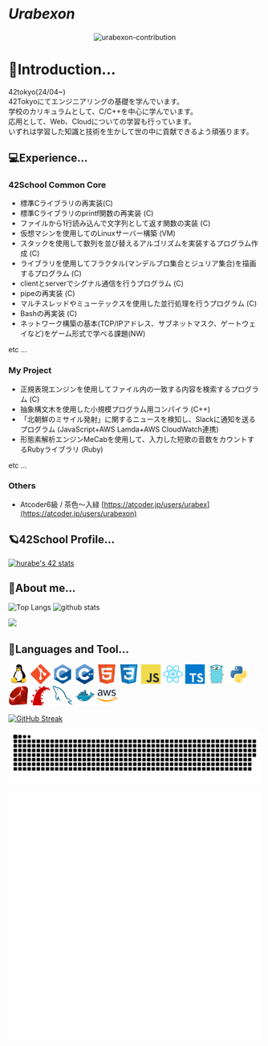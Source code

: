 # *Urabexon*

<!-- ========== Header ========== -->
<div align="center">
  <img alt="urabexon-contribution" src="https://raw.githubusercontent.com/urabexon/subfiles/main/svgfiles/others file/vj_design-art2.gif" alt="header" align="center" width="100%" height="340" >
</div>

<!-- ========== Main Content ========== -->

# 🙌Introduction...
42tokyo(24/04~)<br>
42Tokyoにてエンジニアリングの基礎を学んでいます。<br>
学校のカリキュラムとして、C/C++を中心に学んでいます。<br>
応用として、Web、Cloudについての学習も行っています。<br>
いずれは学習した知識と技術を生かして世の中に貢献できるよう頑張ります。<br>

## 💻Experience...

### 42School Common Core
- 標準Cライブラリの再実装(C)
- 標準Cライブラリのprintf関数の再実装 (C)
- ファイルから1行読み込んで文字列として返す関数の実装 (C)
- 仮想マシンを使用してのLinuxサーバー構築 (VM)
- スタックを使用して数列を並び替えるアルゴリズムを実装するプログラム作成 (C)
- ライブラリを使用してフラクタル(マンデルブロ集合とジュリア集合)を描画するプログラム (C)
- clientとserverでシグナル通信を行うプログラム (C)
- pipeの再実装 (C)
- マルチスレッドやミューテックスを使用した並行処理を行うプログラム (C)
- Bashの再実装 (C)
- ネットワーク構築の基本(TCP/IPアドレス、サブネットマスク、ゲートウェイなど)をゲーム形式で学べる課題(NW)
<p>etc ...</p>

### My Project
- 正規表現エンジンを使用してファイル内の一致する内容を検索するプログラム (C)
- 抽象構文木を使用した小規模プログラム用コンパイラ (C++)
- 「北朝鮮のミサイル発射」に関するニュースを検知し、Slackに通知を送るプログラム (JavaScript+AWS Lamda+AWS CloudWatch連携)
- 形態素解析エンジンMeCabを使用して、入力した短歌の音数をカウントするRubyライブラリ (Ruby)
<p>etc ...</p>

### Others
- Atcoder6級 / 茶色〜入緑 [https://atcoder.jp/users/urabex](https://atcoder.jp/users/urabexon)

## 🪐42School Profile...
[![hurabe's 42 stats](https://badge.mediaplus.ma/darkblue/hurabe)](https://github.com/oakoudad/badge42)

## 💫About me...
<div align="left">
  <p> 
    <img alt="Top Langs" height="195px" src="https://github-readme-stats.vercel.app/api/top-langs/?username=urabexon&layout=compact&show_icons=true&theme=tokyonight" />
    <img alt="github stats" height="195px" src="https://github-readme-stats.vercel.app/api?username=urabexon&theme=tokyonight&show_icons=ture" />
  </p>
  <p>
    <img src="http://github-profile-summary-cards.vercel.app/api/cards/profile-details?username=urabexon&theme=tokyonight" width="810px">
  </p>
</div>

## 🌟Languages and Tool...
<div align="left">
  <p>
    <a href="https://tldp.org/" target="_blank" rel="noreferrer"> <img src="https://raw.githubusercontent.com/urabexon/subfiles/main/svgfiles/icons/Linux.svg" alt="linux" width="40" height="40"/></a>  
    <a href="https://git-scm.com/" target="_blank" rel="noreferrer"> <img src="https://raw.githubusercontent.com/urabexon/subfiles/main/svgfiles/icons/Git.svg" alt="git" width="40" height="40"/></a> 
    <a href="https://installc.org/" target="_blank" rel="noreferrer"><img src="https://raw.githubusercontent.com/urabexon/subfiles/main/svgfiles/icons/C.svg" alt="clang" width="40" height="40"/></a>
    <a href="https://learn.microsoft.com/ja-jp/cpp/cpp/?view=msvc-160" target="_blank" rel="noreferrer"><img src="https://raw.githubusercontent.com/urabexon/subfiles/main/svgfiles/icons/C++ (CPlusPlus).svg" alt="cpp" width="40" height="40"/></a>
    <a href="https://html.spec.whatwg.org/" target="_blank" rel="noreferrer"> <img src="https://raw.githubusercontent.com/urabexon/subfiles/main/svgfiles/icons/HTML5.svg" alt="html" width="40" height="40"/></a>
    <a href="https://www.w3.org/Style/CSS/" target="_blank" rel="noreferrer"> <img src="https://raw.githubusercontent.com/urabexon/subfiles/main/svgfiles/icons/CSS3.svg" alt="css" width="40" height="40"/></a>
    <a href="https://developer.mozilla.org/ja/docs/Web/JavaScript" target="_blank" rel="noreferrer"><img src="https://raw.githubusercontent.com/urabexon/subfiles/main/svgfiles/icons/JavaScript.svg" alt="javascript" width="40" height="40"/></a>
    <a href="https://react.dev/" target="_blank" rel="noreferrer"><img src="https://raw.githubusercontent.com/urabexon/subfiles/main/svgfiles/icons/React.svg" alt="react" width="40" height="40"/></a>
    <a href="https://www.typescriptlang.org/docs/" target="_blank" rel="noreferrer"><img src="https://raw.githubusercontent.com/urabexon/subfiles/main/svgfiles/icons/TypeScript.svg" alt="typescript" width="40" height="40"/></a>
    <a href="https://go.dev/doc/" target="_blank" rel="noreferrer"><img src="https://raw.githubusercontent.com/urabexon/subfiles/main/svgfiles/icons/Go.svg" alt="go" width="40" height="40"/></a>
    <a href="https://www.python.org" target="_blank" rel="noreferrer"> <img src="https://raw.githubusercontent.com/urabexon/subfiles/main/svgfiles/icons/Python.svg" alt="python" width="40" height="40"/></a>
    <a href="https://www.ruby-lang.org/ja/" target="_blank" rel="noreferrer"> <img src="https://raw.githubusercontent.com/urabexon/subfiles/main/svgfiles/icons/Ruby.svg" alt="ruby" width="40" height="40"/></a>
    <a href="https://rubyonrails.org/" target="_blank" rel="noreferrer"><img src="https://raw.githubusercontent.com/urabexon/subfiles/main/svgfiles/icons/Ruby%20on%20Rails.svg" alt="rubyonrails" width="40" height="40"/></a>
    <a href="https://dev.mysql.com/doc/" target="_blank" rel="noreferrer"> <img src="https://raw.githubusercontent.com/urabexon/subfiles/main/svgfiles/icons/MySQL.svg" alt="mysql" width="40" height="40"/></a>
    <a href="https://www.docker.com/" target="_blank" rel="noreferrer"> <img src="https://raw.githubusercontent.com/urabexon/subfiles/main/svgfiles/icons/Docker.svg" alt="docker" width="40" height="40"/></a>
    <a href="https://aws.amazon.com/jp/" target="_blank" rel="noreferrer"> <img src="https://raw.githubusercontent.com/urabexon/subfiles/main/svgfiles/icons/AWS.svg" alt="aws" width="40" height="40"/></a>
  </p>
  <p>
    <a href="https://git.io/streak-stats"><img src="https://github-readme-streak-stats.herokuapp.com?user=urabexon&theme=tokyonight" alt="GitHub Streak" /></a>
  </p>
  <p>
    <img alt="urabexon-contribution" src="https://raw.githubusercontent.com/urabexon/subfiles/main/svgfiles/others file/urabexon-contribution.svg" >
  </p>
</div>

![Metrics](./github-metrics.svg)

